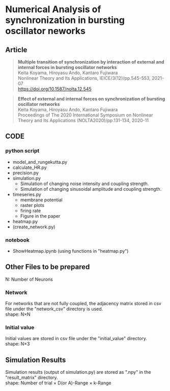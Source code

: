 # Numerical Analysis of synchronization in bursting oscillator neworks   
<!-- Please cite the article if you use the code.   -->
## Article
> **Multiple transition of synchronization by interaction of external and internal forces in bursting oscillator networks**  
> Keita Koyama, Hiroyasu Ando, Kantaro Fujiwara  
> Nonlinear Theory and Its Applications, IEICE/3(12)/pp.545-553, 2021-07  
> https://doi.org/10.1587/nolta.12.545

> **Effect of external and internal forces on synchronization of bursting oscillator networks**  
> Keita Koyama, Hiroyasu Ando, Kantaro Fujiwara   
> Proceedings of The 2020 International Symposium on Nonlinear Theory and Its Applications (NOLTA2020)/pp.131-134, 2020-11  

## CODE
### python script
- model_and_rungekutta.py
- calculate_HR.py
- precision.py
- simulation.py
  - Simulation of changing noise intensity and coupling strength.
  - Simulation of changing sinusoidal amplitude and coupling strength.
- timeseries.py
  - membrane potential
  - raster plots
  - firing rate
  - Figure in the paper
- heatmap.py
- (create_network.py)
### notebook
- ShowHeatmap.ipynb (using functions in "heatmap.py")


## Other Files to be prepared

N: Number of Neurons   

### Network
For networks that are not fully coupled, the adjacency matrix stored in csv file under the "network_csv" directory is used.  
shape: N×N

### Initial value
Initial values are stored in csv file under the "initial_value" directory.  
shape: N×3

## Simulation Results
Simulation results (output of simulation.py) are stored as ".npy" in the "result_matrix" directory.  
shape: Number of trial × D(or A)-Range × k-Range